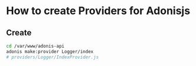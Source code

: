 # How to create Providers for Adonisjs

## Create

```bash
cd /var/www/adonis-api
adonis make:provider Logger/index
# providers/Logger/IndexProvider.js
```
